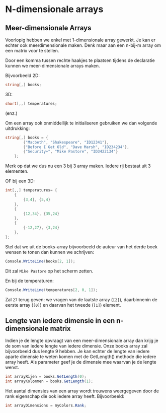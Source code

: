 # N-dimensionale arrays

## Meer-dimensionale Arrays

Voorlopig hebben we enkel met 1-dimensionale array gewerkt. Je kan er echter ook meerdimensionale maken. Denk maar aan een n-bij-m array om een matrix voor te stellen.

Door een komma tussen rechte haakjes te plaatsen tijdens de declaratie kunnen we meer-dimensionale arrays maken.

Bijvoorbeeld 2D:

```csharp
string[,] books;
```

3D:

```csharp
short[,,] temperatures;
```

\(enz.\)

Om een array ook onmiddellijk te initialiseren gebruiken we dan volgende uitdrukking:

```csharp
string[,] books = {
        {"Macbeth", "Shakespeare", "ID12341"},
        {"Before I Get Old", "Dave Marsh", "ID234234"},
        {"Security+", "Mike Pastore", "ID3422134"}
    };
```

Merk op dat we dus nu een 3 bij 3 array maken. Iedere rij bestaat uit 3 elementen.

OF bij een 3D:

```csharp
int[,,] temperatures= {
    {
        {3,4}, {5,4}
    },
    {
        {12,34}, {35,24}
    },
    {
        {-12,27}, {3,24}
    },
};
```

Stel dat we uit de books-array bijvoorbeeld de auteur van het derde boek wensen te tonen dan kunnen we schrijven:

```csharp
Console.WriteLine(books[2, 1]);
```

Dit zal `Mike Pastore` op het scherm zetten.

En bij de temperaturen:

```csharp
Console.WriteLine(temperatures[2, 0, 1]);
```

Zal `27` terug geven: we vragen van de laatste array \(`[2]`\), daarbinnenin de eerste array \(`[0]`\) en daarvan het tweede \(`[1]`\) element.

## Lengte van iedere dimensie in een n-dimensionale matrix

Indien je de lengte opvraagt van een meer-dimensionale array dan krijg je de som van iedere lengte van iedere dimensie. Onze books array zal bijvoorbeeld dus lengte 9 hebben. Je kan echter de lengte van iedere aparte dimensie te weten komen met de GetLength\(\) methode die iedere array heeft. Als parameter geef je de dimensie mee waarvan je de lengte wenst.

```csharp
int arrayRijen = books.GetLength(0);
int arrayKolommen = books.GetLength(1);
```

Het aantal dimensies van een array wordt trouwens weergegeven door de rank eigenschap die ook iedere array heeft. Bijvoorbeeld:

```csharp
int arrayDimensions = myColors.Rank;
```

